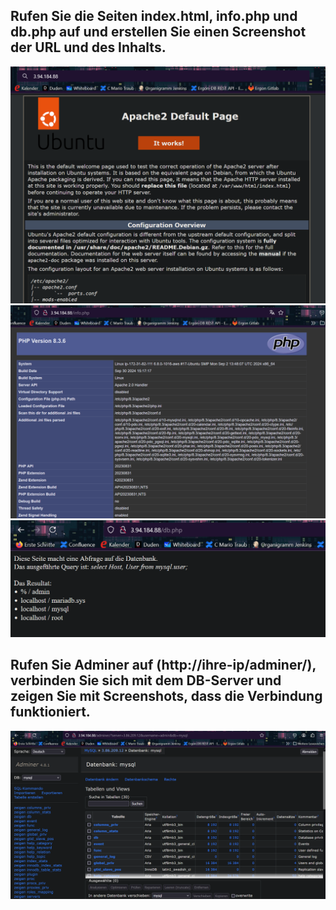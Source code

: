 ## Rufen Sie die Seiten index.html, info.php und db.php auf und erstellen Sie einen Screenshot der URL und des Inhalts.
![alt text](image.png)
![alt text](image-1.png)
![alt text](image-2.png)
## Rufen Sie Adminer auf  (http://ihre-ip/adminer/), verbinden Sie sich mit dem DB-Server und zeigen Sie mit Screenshots, dass die Verbindung funktioniert.
![alt text](image-3.png)